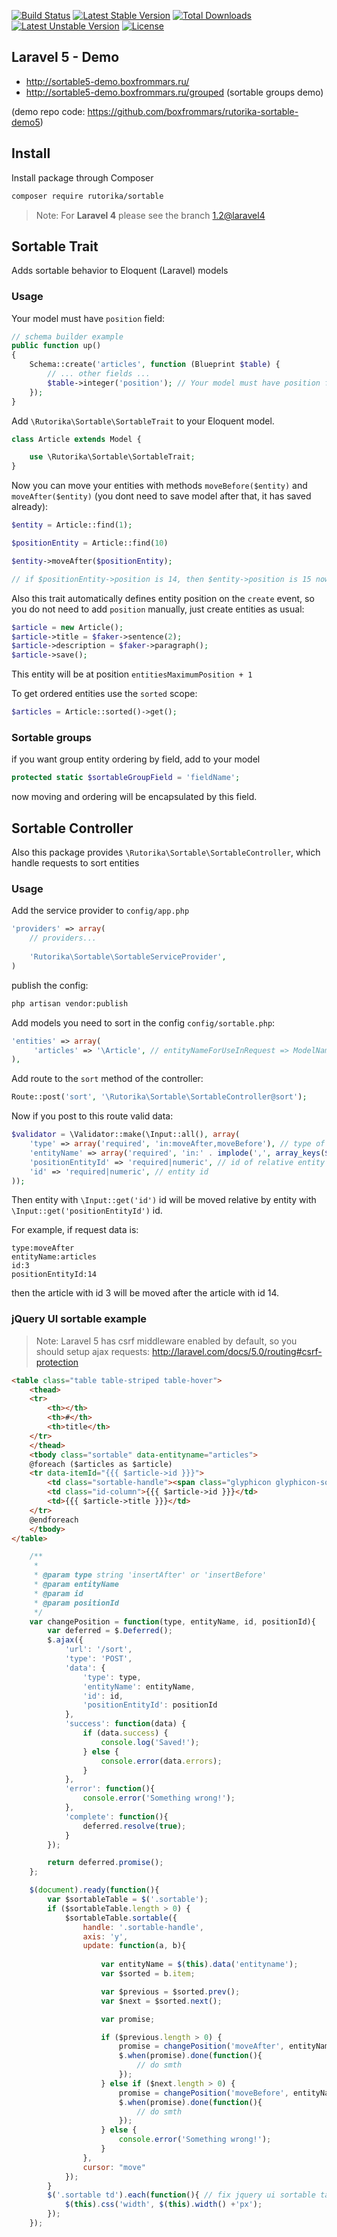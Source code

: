 [![Build Status](https://travis-ci.org/boxfrommars/rutorika-sortable.svg?branch=master)](https://travis-ci.org/boxfrommars/rutorika-sortable) [![Latest Stable Version](https://poser.pugx.org/rutorika/sortable/v/stable)](https://packagist.org/packages/rutorika/sortable) [![Total Downloads](https://poser.pugx.org/rutorika/sortable/downloads)](https://packagist.org/packages/rutorika/sortable) [![Latest Unstable Version](https://poser.pugx.org/rutorika/sortable/v/unstable)](https://packagist.org/packages/rutorika/sortable) [![License](https://poser.pugx.org/rutorika/sortable/license)](https://packagist.org/packages/rutorika/sortable)

## Laravel 5 - Demo

* http://sortable5-demo.boxfrommars.ru/
* http://sortable5-demo.boxfrommars.ru/grouped (sortable groups demo)

(demo repo code: https://github.com/boxfrommars/rutorika-sortable-demo5)

## Install

Install package through Composer

```bash
composer require rutorika/sortable
```
> Note: For **Laravel 4** please see the branch [1.2@laravel4](https://github.com/boxfrommars/rutorika-sortable/tree/laravel4)

## Sortable Trait 

Adds sortable behavior to Eloquent (Laravel) models

### Usage
Your model must have `position` field:

```php
// schema builder example
public function up()
{
    Schema::create('articles', function (Blueprint $table) {
        // ... other fields ...
        $table->integer('position'); // Your model must have position field:
    });
}
```

Add `\Rutorika\Sortable\SortableTrait` to your Eloquent model.

```php
class Article extends Model {

    use \Rutorika\Sortable\SortableTrait;
}
```

Now you can move your entities with methods `moveBefore($entity)` and `moveAfter($entity)` (you dont need to save 
model after that, it has saved already):

```php
$entity = Article::find(1);

$positionEntity = Article::find(10)

$entity->moveAfter($positionEntity);

// if $positionEntity->position is 14, then $entity->position is 15 now
```

Also this trait automatically defines entity position on the `create` event, so you do not need to add `position` manually, just create entities as usual:

```php
$article = new Article();
$article->title = $faker->sentence(2);
$article->description = $faker->paragraph();
$article->save();
```

This entity will be at position `entitiesMaximumPosition + 1`

To get ordered entities use the `sorted` scope:

```php
$articles = Article::sorted()->get();
```

### Sortable groups

if you want group entity ordering by field, add to your model

```php
protected static $sortableGroupField = 'fieldName';
```

now moving and ordering will be encapsulated by this field.

## Sortable Controller

Also this package provides `\Rutorika\Sortable\SortableController`, which handle requests to sort entities

### Usage
Add the service provider to `config/app.php`

```php
'providers' => array(
    // providers...
    
    'Rutorika\Sortable\SortableServiceProvider',
)
```

publish the config:
 
```bash
php artisan vendor:publish
```

Add models you need to sort in the config `config/sortable.php`:

```php
'entities' => array(
     'articles' => '\Article', // entityNameForUseInRequest => ModelName
),
```

Add route to the `sort` method of the controller:

```php
Route::post('sort', '\Rutorika\Sortable\SortableController@sort'); 
```

Now if you post to this route valid data:

```php
$validator = \Validator::make(\Input::all(), array(
    'type' => array('required', 'in:moveAfter,moveBefore'), // type of move, moveAfter or moveBefore
    'entityName' => array('required', 'in:' . implode(',', array_keys($sortableEntities))), // entity name, 'articles' in this example
    'positionEntityId' => 'required|numeric', // id of relative entity
    'id' => 'required|numeric', // entity id
));
```

Then entity with `\Input::get('id')` id will be moved relative by entity with `\Input::get('positionEntityId')` id.

For example, if request data is:

```
type:moveAfter
entityName:articles
id:3
positionEntityId:14
```
then the article with id 3 will be moved after the article with id 14. 

### jQuery UI sortable example

> Note: Laravel 5 has csrf middleware enabled by default, so you should setup ajax requests: http://laravel.com/docs/5.0/routing#csrf-protection

```html
<table class="table table-striped table-hover">
    <thead>
    <tr>
        <th></th>
        <th>#</th>
        <th>title</th>
    </tr>
    </thead>
    <tbody class="sortable" data-entityname="articles">
    @foreach ($articles as $article)
    <tr data-itemId="{{{ $article->id }}}">
        <td class="sortable-handle"><span class="glyphicon glyphicon-sort"></span></td>
        <td class="id-column">{{{ $article->id }}}</td>
        <td>{{{ $article->title }}}</td>
    </tr>
    @endforeach
    </tbody>
</table>
```


```js
    /**
     *
     * @param type string 'insertAfter' or 'insertBefore'
     * @param entityName
     * @param id
     * @param positionId
     */
    var changePosition = function(type, entityName, id, positionId){
        var deferred = $.Deferred();
        $.ajax({
            'url': '/sort',
            'type': 'POST',
            'data': {
                'type': type,
                'entityName': entityName,
                'id': id,
                'positionEntityId': positionId
            },
            'success': function(data) {
                if (data.success) {
                    console.log('Saved!');
                } else {
                    console.error(data.errors);
                }
            },
            'error': function(){
                console.error('Something wrong!');
            },
            'complete': function(){
                deferred.resolve(true);
            }
        });

        return deferred.promise();
    };

    $(document).ready(function(){
        var $sortableTable = $('.sortable');
        if ($sortableTable.length > 0) {
            $sortableTable.sortable({
                handle: '.sortable-handle',
                axis: 'y',
                update: function(a, b){
                
                    var entityName = $(this).data('entityname');
                    var $sorted = b.item;

                    var $previous = $sorted.prev();
                    var $next = $sorted.next();

                    var promise;

                    if ($previous.length > 0) {
                        promise = changePosition('moveAfter', entityName, $sorted.data('itemid'), $previous.data('itemid'));
                        $.when(promise).done(function(){
                            // do smth
                        });
                    } else if ($next.length > 0) {
                        promise = changePosition('moveBefore', entityName, $sorted.data('itemid'), $next.data('itemid'));
                        $.when(promise).done(function(){
                            // do smth
                        });
                    } else {
                        console.error('Something wrong!');
                    }
                },
                cursor: "move"
            });
        }
        $('.sortable td').each(function(){ // fix jquery ui sortable table row width issue
            $(this).css('width', $(this).width() +'px');
        });
    });
```

